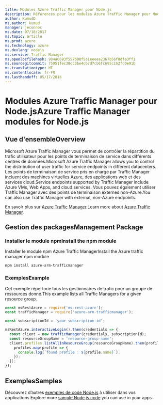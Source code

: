 ```yaml
---
title: Modules Azure Traffic Manager pour Node.js
description: Références pour les modules Azure Traffic Manager pour Node.js
author: KumudD
ms.author: kumud
manager: jeconnoc
ms.date: 07/18/2017
ms.topic: article
ms.prod: azure
ms.technology: azure
ms.devlang: nodejs
ms.service: Traffic Manager
ms.openlocfilehash: 904a6693f557b90f5a1eeeea2367b56f8dfe3ff1
ms.sourcegitcommit: 75051fec38cc3be4cb7d7cb6fc695c162fc0e91b
ms.translationtype: HT
ms.contentlocale: fr-FR
ms.lasthandoff: 05/17/2018
---
```

# <a name="azure-traffic-manager-modules-for-nodejs"></a><span data-ttu-id="a2150-103">Modules Azure Traffic Manager pour Node.js</span><span class="sxs-lookup"><span data-stu-id="a2150-103">Azure Traffic Manager modules for Node.js</span></span>

## <a name="overview"></a><span data-ttu-id="a2150-104">Vue d'ensemble</span><span class="sxs-lookup"><span data-stu-id="a2150-104">Overview</span></span>

<span data-ttu-id="a2150-105">Microsoft Azure Traffic Manager vous permet de contrôler la répartition du trafic utilisateur pour les points de terminaison de service dans différents centres de données.</span><span class="sxs-lookup"><span data-stu-id="a2150-105">Microsoft Azure Traffic Manager allows you to control the distribution of user traffic for service endpoints in different datacenters.</span></span> <span data-ttu-id="a2150-106">Les points de terminaison de service pris en charge par Traffic Manager incluent des machines virtuelles Azure, des applications web et des services cloud.</span><span class="sxs-lookup"><span data-stu-id="a2150-106">Service endpoints supported by Traffic Manager include Azure VMs, Web Apps, and cloud services.</span></span> <span data-ttu-id="a2150-107">Vous pouvez également utiliser Traffic Manager avec des points de terminaison externes non-Azure.</span><span class="sxs-lookup"><span data-stu-id="a2150-107">You can also use Traffic Manager with external, non-Azure endpoints.</span></span>

<span data-ttu-id="a2150-108">En savoir plus sur [Azure Traffic Manager](https://docs.microsoft.com/azure/traffic-manager/traffic-manager-overview).</span><span class="sxs-lookup"><span data-stu-id="a2150-108">Learn more about [Azure Traffic Manager](https://docs.microsoft.com/azure/traffic-manager/traffic-manager-overview).</span></span>

## <a name="management-package"></a><span data-ttu-id="a2150-109">Gestion des packages</span><span class="sxs-lookup"><span data-stu-id="a2150-109">Management Package</span></span>

### <a name="install-the-npm-module"></a><span data-ttu-id="a2150-110">Installer le module npm</span><span class="sxs-lookup"><span data-stu-id="a2150-110">Install the npm module</span></span>

<span data-ttu-id="a2150-111">Installer le module npm Azure Traffic Manager</span><span class="sxs-lookup"><span data-stu-id="a2150-111">Install the Azure traffic manager npm module</span></span>

```bash
npm install azure-arm-trafficmanager
```

### <a name="example"></a><span data-ttu-id="a2150-112">Exemples</span><span class="sxs-lookup"><span data-stu-id="a2150-112">Example</span></span>

<span data-ttu-id="a2150-113">Cet exemple répertorie tous les gestionnaires de trafic pour un groupe de ressources donné.</span><span class="sxs-lookup"><span data-stu-id="a2150-113">This example lists all Traffic Managers for a given resource group.</span></span>

```javascript
const msRestAzure = require('ms-rest-azure');
const trafficManager = require('azure-arm-trafficmanager');

const subscriptionId = 'your-subscription-id';

msRestAzure.interactiveLogin().then(credentials => {
  const client = new trafficManager(credentials, subscriptionId);
  const resourceGroupName = 'resource-group-name';
  client.profiles.listAllInResourceGroup(resourceGroupName).then(profiles => {
    profiles.map(profile => {
      console.log(`found profile : ${profile.name}`);
    });
  });
});
```

## <a name="samples"></a><span data-ttu-id="a2150-114">Exemples</span><span class="sxs-lookup"><span data-stu-id="a2150-114">Samples</span></span>

<span data-ttu-id="a2150-115">Découvrez d’autres [exemples de code Node.js](https://azure.microsoft.com/resources/samples/?platform=nodejs) à utiliser dans vos applications.</span><span class="sxs-lookup"><span data-stu-id="a2150-115">Explore more [sample Node.js code](https://azure.microsoft.com/resources/samples/?platform=nodejs) you can use in your apps.</span></span>
